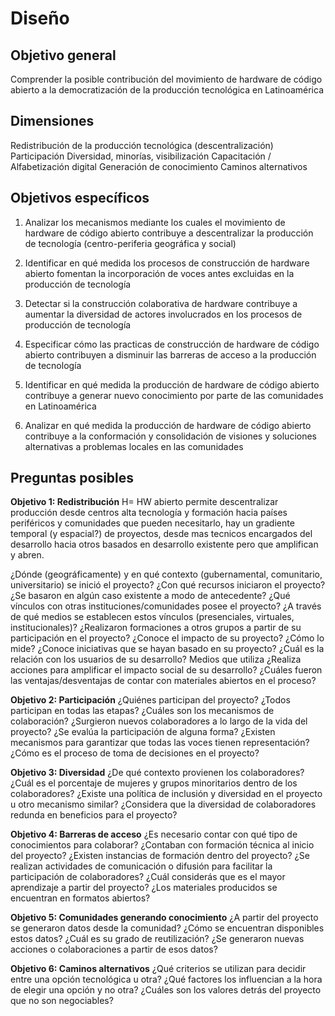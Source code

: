# Diseño

## Objetivo general

Comprender la posible contribución del movimiento de hardware de código abierto a la democratización de la producción tecnológica en Latinoamérica

## Dimensiones

Redistribución de la producción tecnológica (descentralización)
Participación
Diversidad, minorías, visibilización
Capacitación / Alfabetización digital
Generación de conocimiento
Caminos alternativos

## Objetivos específicos

1. Analizar los mecanismos mediante los cuales el movimiento de hardware de código abierto contribuye a descentralizar la producción de tecnología (centro-periferia geográfica y social)

2. Identificar en qué medida los procesos de construcción de hardware abierto fomentan la incorporación de voces antes excluidas en la producción de tecnología

3. Detectar si la construcción colaborativa de hardware contribuye a aumentar la diversidad de actores involucrados en los procesos de producción de tecnología 

4. Especificar cómo las practicas de construcción de hardware de código abierto contribuyen a disminuir las barreras de acceso a la producción de tecnología

5. Identificar en qué medida la producción de hardware de código abierto contribuye a generar nuevo conocimiento por parte de las comunidades en Latinoamérica

6. Analizar en qué medida la producción de hardware de código abierto contribuye a la conformación y consolidación de visiones y soluciones alternativas a problemas locales en las comunidades

## Preguntas posibles

**Objetivo 1: Redistribución**
H= HW abierto permite descentralizar producción desde centros alta tecnología y formación hacia países periféricos y comunidades que pueden necesitarlo, hay un gradiente temporal (y espacial?) de proyectos, desde mas tecnicos encargados del desarrollo hacia otros basados en desarrollo existente pero que amplifican y abren.

¿Dónde (geográficamente) y en qué contexto (gubernamental, comunitario, universitario) se inició el proyecto? 
¿Con qué recursos iniciaron el proyecto?
¿Se basaron en algún caso existente a modo de antecedente?
¿Qué vínculos con otras instituciones/comunidades posee el proyecto?
¿A través de qué medios se establecen estos vínculos (presenciales, virtuales, institucionales)?
¿Realizaron formaciones a otros grupos a partir de su participación en el proyecto?
¿Conoce el impacto de su proyecto? ¿Cómo lo mide? 
¿Conoce iniciativas que se hayan basado en su proyecto?
¿Cuál es la relación con los usuarios de su desarrollo? Medios que utiliza
¿Realiza acciones para amplificar el impacto social de su desarrollo?
¿Cuáles fueron las ventajas/desventajas de contar con materiales abiertos en el proceso?

**Objetivo 2: Participación**
¿Quiénes participan del proyecto?
¿Todos participan en todas las etapas? 
¿Cuáles son los mecanismos de colaboración?
¿Surgieron nuevos colaboradores a lo largo de la vida del proyecto?
¿Se evalúa la participación de alguna forma?
¿Existen mecanismos para garantizar que todas las voces tienen representación?
¿Cómo es el proceso de toma de decisiones en el proyecto?

**Objetivo 3: Diversidad**
¿De qué contexto provienen los colaboradores?
¿Cuál es el porcentaje de mujeres y grupos minoritarios dentro de los colaboradores?
¿Existe una política de inclusión y diversidad en el proyecto u otro mecanismo similar?
¿Considera que la diversidad de colaboradores redunda en beneficios para el proyecto?

**Objetivo 4: Barreras de acceso**
¿Es necesario contar con qué tipo de conocimientos para colaborar?
¿Contaban con formación técnica al inicio del proyecto?
¿Existen instancias de formación dentro del proyecto?
¿Se realizan actividades de comunicación o difusión para facilitar la participación de colaboradores?
¿Cuál considerás que es el mayor aprendizaje a partir del proyecto?
¿Los materiales producidos se encuentran en formatos abiertos?

**Objetivo 5: Comunidades generando conocimiento**
¿A partir del proyecto se generaron datos desde la comunidad?
¿Cómo se encuentran disponibles estos datos?
¿Cuál es su grado de reutilización?
¿Se generaron nuevas acciones o colaboraciones a partir de esos datos?

**Objetivo 6: Caminos alternativos**
¿Qué criterios se utilizan para decidir entre una opción tecnológica u otra?
¿Qué factores los influencian a la hora de elegir una opción y no otra?
¿Cuáles son los valores detrás del proyecto que no son negociables?